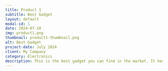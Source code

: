 ```yaml
---
title: Product 1
subtitle: Best Gadget
layout: default
modal-id: 1
date: 2024-07-18
img: product1.png
thumbnail: product1-thumbnail.png
alt: Best Gadget
project-date: July 2024
client: My Company
category: Electronics
description: This is the best gadget you can find in the market. It has cutting-edge technology and features that make it a must-have.
---
```

